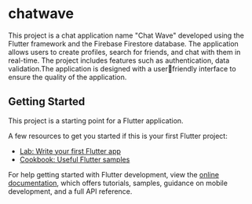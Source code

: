 # chatwave

This project is a chat application name "Chat Wave" developed using 
the Flutter framework and the Firebase Firestore database. The 
application allows users to create profiles, search for friends, and chat 
with them in real-time. The project includes features such as
authentication, data validation.The application is designed with a userfriendly interface to ensure the quality of the application.

## Getting Started

This project is a starting point for a Flutter application.

A few resources to get you started if this is your first Flutter project:

- [Lab: Write your first Flutter app](https://docs.flutter.dev/get-started/codelab)
- [Cookbook: Useful Flutter samples](https://docs.flutter.dev/cookbook)

For help getting started with Flutter development, view the
[online documentation](https://docs.flutter.dev/), which offers tutorials,
samples, guidance on mobile development, and a full API reference.
